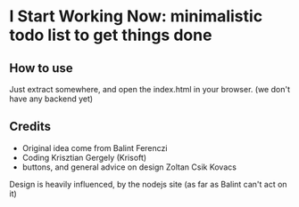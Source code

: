 I Start Working Now: minimalistic todo list to get things done
==============================================================

## How to use

Just extract somewhere, and open the index.html in your browser. (we don't have any backend yet)

## Credits

 - Original idea come from Balint Ferenczi
 - Coding Krisztian Gergely (Krisoft)
 - buttons, and general advice on design Zoltan Csik Kovacs
 
Design is heavily influenced, by the nodejs site (as far as Balint can't act on it)